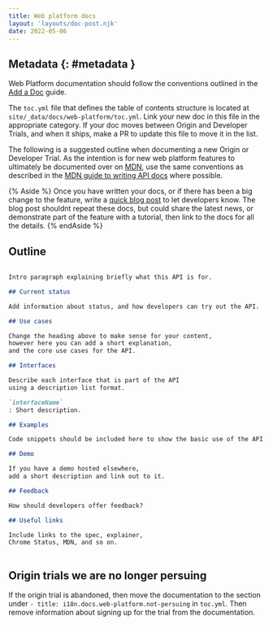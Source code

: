 ```yaml
---
title: Web platform docs
layout: 'layouts/doc-post.njk'
date: 2022-05-06
---
```


## Metadata {: #metadata }

Web Platform documentation should follow the conventions outlined in the [Add a Doc][add-a-doc] guide. 

The `toc.yml` file that defines the table of contents structure is located at `site/_data/docs/web-platform/toc.yml`. 
Link your new doc in this file in the appropriate category. If your doc moves between Origin and Developer Trials, 
and when it ships, make a PR to update this file to move it in the list.

The following is a suggested outline when documenting a new Origin or Developer Trial. 
As the intention is for new web platform features to ultimately be documented over on [MDN][mdn], 
use the same conventions as described in the [MDN guide to writing API docs][mdn-guide] where possible. 

{% Aside %}
Once you have written your docs, or if there has been a big change to the feature, write a [quick blog post][blog] to let developers know. 
The blog post shouldnt repeat these docs, but could share the latest news, or demonstrate part of the feature with a tutorial, 
then link to the docs for all the details.
{% endAside %}

## Outline

```md

Intro paragraph explaining briefly what this API is for.

## Current status

Add information about status, and how developers can try out the API. 

## Use cases 

Change the heading above to make sense for your content, 
however here you can add a short explanation, 
and the core use cases for the API.

## Interfaces

Describe each interface that is part of the API 
using a description list format.

`interfaceName`
: Short description.

## Examples

Code snippets should be included here to show the basic use of the API. 

## Demo

If you have a demo hosted elsewhere, 
add a short description and link out to it.

## Feedback

How should developers offer feedback?

## Useful links

Include links to the spec, explainer, 
Chrome Status, MDN, and so on.
  
```

## Origin trials we are no longer persuing

If the origin trial is abandoned, then move the documentation to the section under `- title: i18n.docs.web-platform.not-persuing` in `toc.yml`. 
Then remove information about signing up for the trial from the documentation.

[add-a-doc]: /docs/handbook/how-to/add-a-doc/
[mdn]: https://developer.mozilla.org/en-US/docs/Web/API
[mdn-guide]: https://developer.mozilla.org/en-US/docs/MDN/Contribute/Howto/Write_an_API_reference
[blog]: /docs/handbook/how-to/add-a-blog-post/
